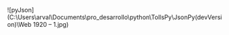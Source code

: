 ![pyJson](C:\Users\arval\Documents\pro_desarrollo\python\TollsPy\JsonPy(devVersion)\Web 1920 – 1.jpg)